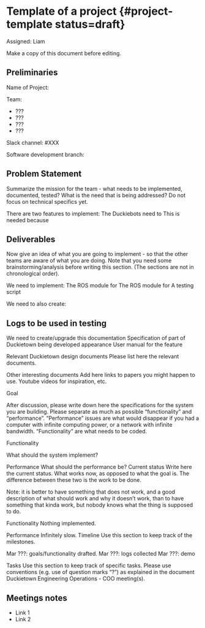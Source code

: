 # Template of a project {#project-template status=draft}

Assigned: Liam

Make a copy of this document before editing.

## Preliminaries

Name of Project:

Team:

 - ???
 - ???
 - ???
 - ???

Slack channel: #XXX

Software development branch: 

## Problem Statement
Summarize the mission for the team - what needs to be implemented, documented, tested? What is the need that is being addressed? Do not focus on technical specifics yet.

There are two features to implement:
The Duckiebots need to 
This is needed because 

## Deliverables

Now give an idea of what you are going to implement - so that the other teams are aware of what you are doing. Note that you need some brainstorming/analysis before writing this section. (The sections are not in chronological order).

We need to implement:
The ROS module for 
The ROS module for 
A testing script

We need to also create:

## Logs to be used in testing

We need to create/upgrade this documentation
Specification of part of Duckietown being developed appearance
User manual for the feature


Relevant Duckietown design documents
Please list here the relevant documents.

Other interesting documents 
Add here links to papers you might happen to use. Youtube videos for inspiration, etc.


Goal

After discussion, please write down here the specifications for the system you are building. Please separate as much as possible “functionality” and “performance”. “Performance” issues are what would disappear if you had a computer with infinite computing power, or a network with infinite bandwidth. “Functionality” are what needs to be coded.

Functionality

What should the system implement?

Performance
What should the performance be?
Current status
Write here the current status. What works now, as opposed to what the goal is. The difference between these two is the work to be done.

Note: it is better to have something that does not work, and a good description of what should work and why it doesn’t work, than to have something that kinda work, but nobody knows what the thing is supposed to do.

Functionality
Nothing implemented.

Performance
Infinitely slow.
Timeline
Use this section to keep track of the milestones.

Mar ???: goals/functionality drafted.
Mar ???: logs collected
Mar ???: demo

Tasks
Use this section to keep track of specific tasks. Please use conventions (e.g. use of question marks “?”) as explained in the document Duckietown Engineering Operations - COO meeting(s).


## Meetings notes

 - Link 1
 - Link 2

